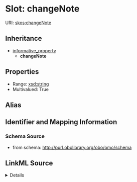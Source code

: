# Slot: changeNote

URI: [skos:changeNote](http://www.w3.org/2004/02/skos/core#changeNote)




## Inheritance

* [informative_property](informative_property.md)
    * **changeNote**







## Properties

* Range: [xsd:string](http://www.w3.org/2001/XMLSchema#string)
* Multivalued: True







## Alias




## Identifier and Mapping Information







### Schema Source


* from schema: http://purl.obolibrary.org/obo/omo/schema




## LinkML Source

<details>
```yaml
name: changeNote
in_subset:
- allotrope permitted profile
from_schema: http://purl.obolibrary.org/obo/omo/schema
rank: 1000
is_a: informative_property
slot_uri: skos:changeNote
multivalued: true
alias: changeNote
range: string

```
</details>